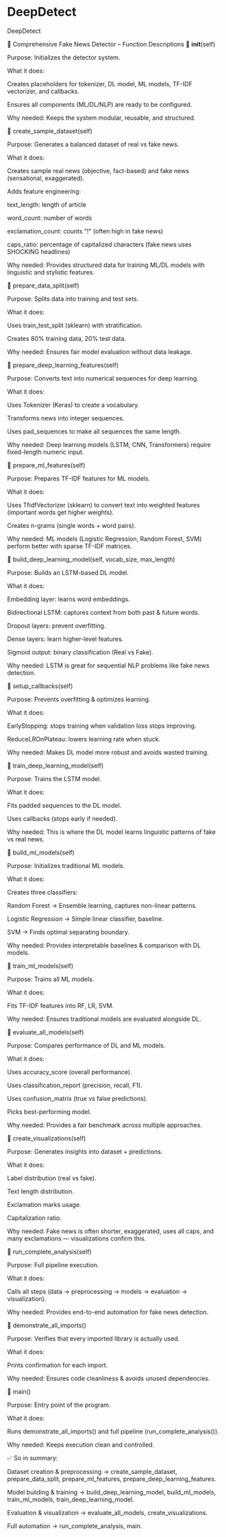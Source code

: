 # DeepDetect
DeepDetect





📘 Comprehensive Fake News Detector – Function Descriptions
🔹 __init__(self)

Purpose: Initializes the detector system.

What it does:

Creates placeholders for tokenizer, DL model, ML models, TF-IDF vectorizer, and callbacks.

Ensures all components (ML/DL/NLP) are ready to be configured.

Why needed: Keeps the system modular, reusable, and structured.

🔹 create_sample_dataset(self)

Purpose: Generates a balanced dataset of real vs fake news.

What it does:

Creates sample real news (objective, fact-based) and fake news (sensational, exaggerated).

Adds feature engineering:

text_length: length of article

word_count: number of words

exclamation_count: counts "!" (often high in fake news)

caps_ratio: percentage of capitalized characters (fake news uses SHOCKING headlines)

Why needed: Provides structured data for training ML/DL models with linguistic and stylistic features.

🔹 prepare_data_split(self)

Purpose: Splits data into training and test sets.

What it does:

Uses train_test_split (sklearn) with stratification.

Creates 80% training data, 20% test data.

Why needed: Ensures fair model evaluation without data leakage.

🔹 prepare_deep_learning_features(self)

Purpose: Converts text into numerical sequences for deep learning.

What it does:

Uses Tokenizer (Keras) to create a vocabulary.

Transforms news into integer sequences.

Uses pad_sequences to make all sequences the same length.

Why needed: Deep learning models (LSTM, CNN, Transformers) require fixed-length numeric input.

🔹 prepare_ml_features(self)

Purpose: Prepares TF-IDF features for ML models.

What it does:

Uses TfidfVectorizer (sklearn) to convert text into weighted features (important words get higher weights).

Creates n-grams (single words + word pairs).

Why needed: ML models (Logistic Regression, Random Forest, SVM) perform better with sparse TF-IDF matrices.

🔹 build_deep_learning_model(self, vocab_size, max_length)

Purpose: Builds an LSTM-based DL model.

What it does:

Embedding layer: learns word embeddings.

Bidirectional LSTM: captures context from both past & future words.

Dropout layers: prevent overfitting.

Dense layers: learn higher-level features.

Sigmoid output: binary classification (Real vs Fake).

Why needed: LSTM is great for sequential NLP problems like fake news detection.

🔹 setup_callbacks(self)

Purpose: Prevents overfitting & optimizes learning.

What it does:

EarlyStopping: stops training when validation loss stops improving.

ReduceLROnPlateau: lowers learning rate when stuck.

Why needed: Makes DL model more robust and avoids wasted training.

🔹 train_deep_learning_model(self)

Purpose: Trains the LSTM model.

What it does:

Fits padded sequences to the DL model.

Uses callbacks (stops early if needed).

Why needed: This is where the DL model learns linguistic patterns of fake vs real news.

🔹 build_ml_models(self)

Purpose: Initializes traditional ML models.

What it does:

Creates three classifiers:

Random Forest → Ensemble learning, captures non-linear patterns.

Logistic Regression → Simple linear classifier, baseline.

SVM → Finds optimal separating boundary.

Why needed: Provides interpretable baselines & comparison with DL models.

🔹 train_ml_models(self)

Purpose: Trains all ML models.

What it does:

Fits TF-IDF features into RF, LR, SVM.

Why needed: Ensures traditional models are evaluated alongside DL.

🔹 evaluate_all_models(self)

Purpose: Compares performance of DL and ML models.

What it does:

Uses accuracy_score (overall performance).

Uses classification_report (precision, recall, F1).

Uses confusion_matrix (true vs false predictions).

Picks best-performing model.

Why needed: Provides a fair benchmark across multiple approaches.

🔹 create_visualizations(self)

Purpose: Generates insights into dataset + predictions.

What it does:

Label distribution (real vs fake).

Text length distribution.

Exclamation marks usage.

Capitalization ratio.

Why needed: Fake news is often shorter, exaggerated, uses all caps, and many exclamations — visualizations confirm this.

🔹 run_complete_analysis(self)

Purpose: Full pipeline execution.

What it does:

Calls all steps (data → preprocessing → models → evaluation → visualization).

Why needed: Provides end-to-end automation for fake news detection.

🔹 demonstrate_all_imports()

Purpose: Verifies that every imported library is actually used.

What it does:

Prints confirmation for each import.

Why needed: Ensures code cleanliness & avoids unused dependencies.

🔹 main()

Purpose: Entry point of the program.

What it does:

Runs demonstrate_all_imports() and full pipeline (run_complete_analysis()).

Why needed: Keeps execution clean and controlled.

✅ So in summary:

Dataset creation & preprocessing → create_sample_dataset, prepare_data_split, prepare_ml_features, prepare_deep_learning_features.

Model building & training → build_deep_learning_model, build_ml_models, train_ml_models, train_deep_learning_model.

Evaluation & visualization → evaluate_all_models, create_visualizations.

Full automation → run_complete_analysis, main.